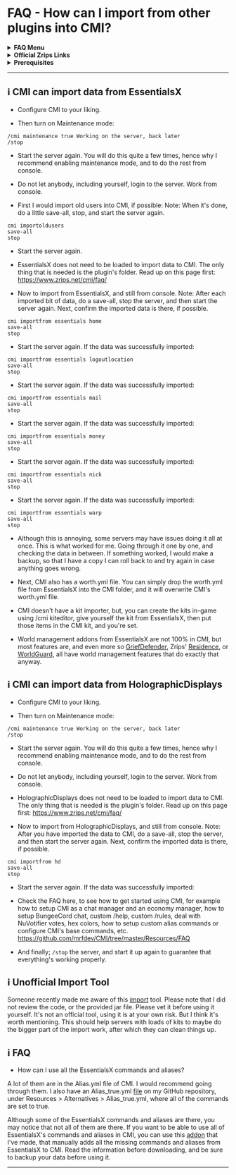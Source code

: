 # FAQ - How can I import from other plugins into CMI?

<topMenu>
<details>
    <summary><strong>FAQ Menu</strong></summary>
    <p>
     • <a href="https://faq.cmi.support/bungee">CMI and Bungeecord info-</a>, 
     • <a href="https://faq.cmi.support/chance">Chance example</a>, 
     • <a href="https://faq.cmi.support/chat">CMI Chat manager</a>, 
     • <a href="https://faq.cmi.support/format">Chat format info</a>, 
     • <a href="https://faq.cmi.support/chatfilter">Chat filter</a>, 
     • <a href="https://faq.cmi.support/chatrooms">Chat rooms</a>, 
     • <a href="https://faq.cmi.support/commands">CMI Commands info</a>, 
     • <a href="https://faq.cmi.support/joinleave">Custom Join and Leave</a>, 
     • <a href="https://faq.cmi.support/economy">CMI Economy manager</a>, 
     • <a href="https://faq.cmi.support/eventcommands">Event commands</a>, 
     • <a href="https://faq.cmi.support/ext-cmds">Extending commands</a>, 
     • <a href="https://faq.cmi.support/gettingstarted">Getting started with CMI</a>, 
     • <a href="https://faq.cmi.support/glow">Glow info</a>, 
     • <a href="https://faq.cmi.support/help">Create custom /help</a>, 
     • <a href="https://faq.cmi.support/hexcolors">CMI Hex colors</a>, 
     • <a href="https://faq.cmi.support/import">Importing data into CMI</a>, 
     • <a href="https://faq.cmi.support/library">CMILib library info</a>, 
     • <a href="https://faq.cmi.support/locale">Customizing CMI Locale</a>, 
     • <a href="https://faq.cmi.support/prefix">CMI Chat with LuckPerms prefix</a>, 
     • <a href="https://faq.cmi.support/migrate">Migrate to MySQL database</a>, 
     • <a href="https://faq.cmi.support/mode-stuck">Player stuck in Mode?</a>, 
     • <a href="https://faq.cmi.support/moderation">User-moderation info</a>, 
     • <a href="https://faq.cmi.support/more-msg-cmds">More message commands</a>, 
     • <a href="https://faq.cmi.support/motd">MOTD</a>, 
     • <a href="https://faq.cmi.support/params">Parameters explained</a>, 
     • <a href="https://faq.cmi.support/ranks">Ranks info</a>, 
     • <a href="https://faq.cmi.support/rules">Create custom /rules</a>, 
     • <a href="https://faq.cmi.support/running">Running CMI</a>, 
     • <a href="https://faq.cmi.support/safety">Safety tips</a>, 
     • <a href="https://faq.cmi.support/specialized">Specialized commands info</a>, 
     • <a href="https://faq.cmi.support/toggle">Toggle example</a>, 
     • <a href="https://faq.cmi.support/trash">Trash example</a>, 
     • <a href="https://faq.cmi.support/votes">CMI Vote manager</a>,
     • <a href="https://faq.cmi.support/worth">Worth info</a>.
    </p>
</details>

<details>
    <summary><strong>Official Zrips Links</strong></summary>
    <ul>
        <li><a href="https://zrips.net/">Zrips Website</a>
         <pre>https://www.zrips.net/<br>The official website, wiki/documentation/information</pre></li>
        <li><a href="https://discord.gg/dDMamN4">Zrips Discord</a>
         <pre>https://discord.gg/dDMamN4<br>The official Discord community server with member-driven support</pre></li>
        <li><a href="https://github.com/Zrips/">Zrips Github</a>
         <pre>https://github.com/Zrips<br>The place for bug reports and feature suggestions</pre></li>
    </ul>
</details>

<details>
    <summary><strong>Prerequisites</strong></summary>
    <ul>
        <li><a href="https://www.spigotmc.org/resources/3742/">Buy and Download CMI</a> (premium plugin)
         <pre>https://www.spigotmc.org/resources/3742/<br>Get the CMI plugin if you haven't already, and then Install it on all your servers</pre></li>
        <li><a href="https://www.spigotmc.org/resources/87610/">Also Download CMILib</a> (free library) (<a href="https://github.com/mrfdev/CMI/edit/master/Resources/FAQ/cmi-library.md">more info</a>)
         <pre>https://www.spigotmc.org/resources/87610/<br>All Zrips plugins require the CMILib .jar file. Get it and also put it on all your servers.</pre></li>
        <li>All my FAQ pages have been written for Spigot / Paper 1.19.x and CMI 9.5.x.x or newer.</li>
        <li>The mrfdev Github page is not an official resource, we're building up our knowledge base as a courtesy.</li>
        <li>I am an admin on the Zrips Discord, this does not mean what I share on here is official.</li>
    </ul>
</details>
</topMenu>

---

## <g-emoji class="g-emoji" alias="information_source" fallback-src="https://github.githubassets.com/images/icons/emoji/unicode/2139.png">ℹ️</g-emoji> CMI can import data from EssentialsX

- Configure CMI to your liking. 

- Then turn on Maintenance mode:
```
/cmi maintenance true Working on the server, back later
/stop
```
- Start the server again. You will do this quite a few times, hence why I recommend enabling maintenance mode, and to do the rest from console.

- Do not let anybody, including yourself, login to the server. Work from console.

- First I would import old users into CMI, if possible:
Note: When it's done, do a little save-all, stop, and start the server again.
```
cmi importoldusers
save-all
stop
```
- Start the server again.

- EssentialsX does not need to be loaded to import data to CMI. The only thing that is needed is the plugin's folder. Read up on this page first: <https://www.zrips.net/cmi/faq/>

- Now to import from EssentialsX, and still from console.
Note: After each imported bit of data, do a save-all, stop the server, and then start the server again. Next, confirm the imported data is there, if possible.
```
cmi importfrom essentials home
save-all
stop
```
- Start the server again. If the data was successfully imported:
```
cmi importfrom essentials logoutlocation
save-all
stop
```
- Start the server again. If the data was successfully imported:
```
cmi importfrom essentials mail
save-all
stop
```
- Start the server again. If the data was successfully imported:
```
cmi importfrom essentials money
save-all
stop
```
- Start the server again. If the data was successfully imported:
```
cmi importfrom essentials nick
save-all
stop
```
- Start the server again. If the data was successfully imported:
```
cmi importfrom essentials warp
save-all
stop
```
- Although this is annoying, some servers may have issues doing it all at once. This is what worked for me. Going through it one by one, and checking the data in between. If something worked, I would make a backup, so that I have a copy I can roll back to and try again in case anything goes wrong. 

- Next, CMI also has a worth.yml file. You can simply drop the worth.yml file from EssentialsX into the CMI folder, and it will overwrite CMI's worth.yml file. 

- CMI doesn't have a kit importer, but, you can create the kits in-game using /cmi kiteditor, give yourself the kit from EssentialsX, then put those items in the CMI kit, and you're set.

- World management addons from EssentialsX are not 100% in CMI, but most features are, and even more so [GriefDefender](https://www.spigotmc.org/resources/1-12-2-1-19-griefdefender-claim-plugin-grief-prevention-protection.68900/), Zrips' [Residence](https://www.spigotmc.org/resources/residence-1-7-10-up-to-1-19.11480/), or [WorldGuard](https://dev.bukkit.org/projects/worldguard), all have world management features that do exactly that anyway.

## <g-emoji class="g-emoji" alias="information_source" fallback-src="https://github.githubassets.com/images/icons/emoji/unicode/2139.png">ℹ️</g-emoji> CMI can import data from HolographicDisplays

- Configure CMI to your liking. 

- Then turn on Maintenance mode:
```
/cmi maintenance true Working on the server, back later
/stop
```
- Start the server again. You will do this quite a few times, hence why I recommend enabling maintenance mode, and to do the rest from console.

- Do not let anybody, including yourself, login to the server. Work from console.

- HolographicDisplays does not need to be loaded to import data to CMI. The only thing that is needed is the plugin's folder. Read up on this page first: <https://www.zrips.net/cmi/faq/>

- Now to import from HolographicDisplays, and still from console.
Note: After you have imported the data to CMI, do a save-all, stop the server, and then start the server again. Next, confirm the imported data is there, if possible.
```
cmi importfrom hd
save-all
stop
```
- Start the server again. If the data was successfully imported:

- Check the FAQ here, to see how to get started using CMI, for example how to setup CMI as a chat manager and an economy manager, how to setup BungeeCord chat, custom /help, custom /rules, deal with NuVotifier votes, hex colors, how to setup custom alias commands or configure CMI's base commands, etc.
<https://github.com/mrfdev/CMI/tree/master/Resources/FAQ>

- And finally; `/stop` the server, and start it up again to guarantee that everything's working properly.

## <g-emoji class="g-emoji" alias="information_source" fallback-src="https://github.githubassets.com/images/icons/emoji/unicode/2139.png">ℹ️</g-emoji> Unofficial Import Tool

Someone recently made me aware of this [import](https://github.com/BlackBeltPanda/Essentials-Kits-To-CMI) tool. Please note that I did not review the code, or the provided jar file. Please vet it before using it yourself. It's not an official tool, using it is at your own risk. But I think it's worth mentioning. This should help servers with loads of kits to maybe do the bigger part of the import work, after which they can clean things up.

## <g-emoji class="g-emoji" alias="information_source" fallback-src="https://github.githubassets.com/images/icons/emoji/unicode/2139.png">ℹ️</g-emoji> FAQ

- How can I use all the EssentialsX commands and aliases?

A lot of them are in the Alias.yml file of CMI. I would recommend going through them. I also have an Alias_true.yml [file](https://github.com/mrfdev/CMI/blob/master/Resources/Alternatives/Alias_true.yml) on my GitHub repository, under Resources > Alternatives > Alias_true.yml, where all of the commands are set to true.

Although some of the EssentialsX commands and aliases are there, you may notice that not all of them are there. If you want to be able to use all of EssentialsX's commands and aliases in CMI, you can use this [addon](https://github.com/mrfdev/CMI/tree/master/Resources/Add-ons/essentialsx) that I've made, that manually adds all the missing commands and aliases from EssentialsX to CMI. Read the information before downloading, and be sure to backup your data before using it.

---
